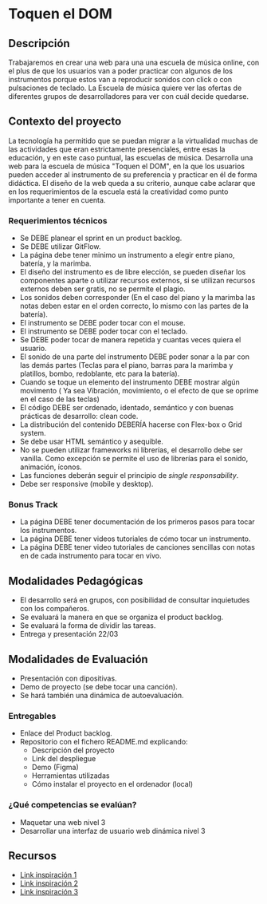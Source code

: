 # Toquen el DOM

## Descripción
Trabajaremos en crear una web para una una escuela de música online, con el plus de que los usuarios van a poder practicar con algunos de los instrumentos porque estos van a reproducir sonidos con click o con pulsaciones de teclado. La Escuela de música quiere ver las ofertas de diferentes grupos de desarrolladores para ver con cuál decide quedarse.

## Contexto del proyecto
La tecnología ha permitido que se puedan migrar a la virtualidad muchas de las actividades que eran estrictamente presenciales, entre esas la educación, y en este caso puntual, las escuelas de música.
Desarrolla una web para la escuela de música "Toquen el DOM", en la que los usuarios pueden acceder al instrumento de su preferencia y practicar en él de forma didáctica. El diseño de la web queda a su criterio, aunque cabe aclarar que en los requerimientos de la escuela está la creatividad como punto importante a tener en cuenta.

### Requerimientos técnicos
- Se DEBE planear el sprint en un product backlog.
- Se DEBE utilizar GitFlow.
- La página debe tener minimo un instrumento a elegir entre piano, batería, y la marimba.
- El diseño del instrumento es de libre elección, se pueden diseñar los componentes aparte o utilizar recursos externos, si se utilizan recursos externos deben ser gratis, no se permite el plagio.
- Los sonidos deben corresponder (En el caso del piano y la marimba las notas deben estar en el orden correcto, lo mismo con las partes de la batería).
- El instrumento se DEBE poder tocar con el mouse.
- El instrumento se DEBE poder tocar con el teclado.
- Se DEBE poder tocar de manera repetida y cuantas veces quiera el usuario.
- El sonido de una parte del instrumento DEBE poder sonar a la par con las demás partes (Teclas para el piano, barras para la marimba y platillos, bombo, redoblante, etc para la batería).
- Cuando se toque un elemento del instrumento DEBE mostrar algún movimento ( Ya sea Vibración, movimiento, o el efecto de que se oprime en el caso de las teclas)
- El código DEBE ser ordenado, identado, semántico y con buenas prácticas de desarrollo: clean code.
- La distribución del contenido DEBERÍA hacerse con Flex-box o Grid system.
- Se debe usar HTML semántico y asequible.
- No se pueden utilizar frameworks ni librerías, el desarrollo debe ser vanilla. Como excepción se permite el uso de librerías para el sonido, animación, íconos.
- Las funciones deberán seguir el principio de *single responsability*.
- Debe ser responsive (mobile y desktop).

### Bonus Track
- La página DEBE tener documentación de los primeros pasos para tocar los instrumentos.
- La página DEBE tener videos tutoriales de cómo tocar un instrumento.
- La página DEBE tener video tutoriales de canciones sencillas con notas en de cada instrumento para tocar en vivo.

## Modalidades Pedagógicas
- El desarrollo será en grupos, con posibilidad de consultar inquietudes con los compañeros.
- Se evaluará la manera en que se organiza el product backlog.
- Se evaluará la forma de dividir las tareas.
- Entrega y presentación 22/03

## Modalidades de Evaluación
- Presentación con dipositivas.
- Demo de proyecto (se debe tocar una canción).
- Se hará también una dinámica de autoevaluación.

### Entregables
- Enlace del Product backlog. 
- Repositorio con el fichero README.md explicando:
  - Descripción del proyecto
  - Link del despliegue
  - Demo (Figma)
  - Herramientas utilizadas
  - Cómo instalar el proyecto en el ordenador (local)

### ¿Qué competencias se evalúan?
- Maquetar una web nivel 3
- Desarrollar una interfaz de usuario web dinámica nivel 3

## Recursos
- [Link inspiración 1](https://www.sessiontown.com/es)
- [Link inspiración 2](https://www.virtualmusicalinstruments.com/pan-flute)
- [Link inspiración 3](https://www.musicca.com/es/herramientas)

